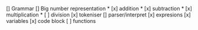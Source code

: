 [] Grammar
[] Big number representation
    * [x] addition
    * [x] subtraction
    * [x] multiplication
    * [ ] division
[x] tokeniser
[] parser/interpret
    [x] expresions
    [x] variables
    [x] code block
    [ ] functions
